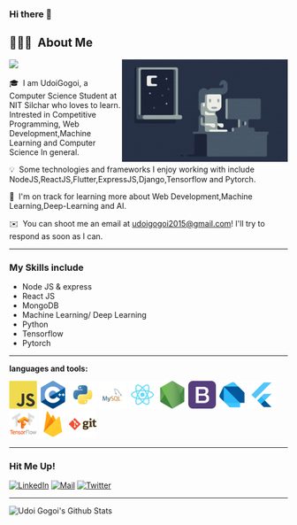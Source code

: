 ### Hi there 👋

## 👨🏻‍💻 &nbsp;About Me

<img alt="Night Coding" src="https://raw.githubusercontent.com/AVS1508/AVS1508/master/assets/Night-Coding.gif" align="right"/>

![](https://komarev.com/ghpvc/?username=UdoiGogoi-github12345&color=green)

🎓 &nbsp;I am UdoiGogoi, a Computer Science Student at NIT Silchar who loves to learn. Intrested in Competitive Programming, Web Development,Machine Learning and Computer Science In general. 

💡 &nbsp;Some technologies and frameworks I enjoy working with include NodeJS,ReactJS,Flutter,ExpressJS,Django,Tensorflow and Pytorch.

🌱 &nbsp;I'm on track for learning more about Web Development,Machine Learning,Deep-Learning and AI.

✉️ &nbsp;You can shoot me an email at udoigogoi2015@gmail.com! I'll try to respond as soon as I can.

---
### My Skills include
* Node JS & express
* React JS
* MongoDB
* Machine Learning/ Deep Learning
* Python
* Tensorflow
* Pytorch
---
**languages and tools:**  

<code><img height="50" src="https://raw.githubusercontent.com/github/explore/80688e429a7d4ef2fca1e82350fe8e3517d3494d/topics/javascript/javascript.png"></code>
<code><img height="50" src="https://raw.githubusercontent.com/github/explore/80688e429a7d4ef2fca1e82350fe8e3517d3494d/topics/cpp/cpp.png"></code>
<code><img height="50" src="https://raw.githubusercontent.com/github/explore/80688e429a7d4ef2fca1e82350fe8e3517d3494d/topics/python/python.png"></code>
<code><img height="50" src="https://raw.githubusercontent.com/github/explore/80688e429a7d4ef2fca1e82350fe8e3517d3494d/topics/mysql/mysql.png"></code>
<code><img height="50" src="https://raw.githubusercontent.com/github/explore/80688e429a7d4ef2fca1e82350fe8e3517d3494d/topics/react/react.png"></code>
<code><img height="50" src="https://raw.githubusercontent.com/github/explore/80688e429a7d4ef2fca1e82350fe8e3517d3494d/topics/nodejs/nodejs.png"></code>
<code><img height="50" src="https://raw.githubusercontent.com/github/explore/80688e429a7d4ef2fca1e82350fe8e3517d3494d/topics/bootstrap/bootstrap.png"></code>
<code><img height="50" src="https://raw.githubusercontent.com/github/explore/80688e429a7d4ef2fca1e82350fe8e3517d3494d/topics/dart/dart.png"></code>
<code><img height="50" src="https://raw.githubusercontent.com/github/explore/80688e429a7d4ef2fca1e82350fe8e3517d3494d/topics/flutter/flutter.png"></code>
<code><img height="50" src="https://raw.githubusercontent.com/github/explore/80688e429a7d4ef2fca1e82350fe8e3517d3494d/topics/tensorflow/tensorflow.png"></code>
<code><img height="50" src="https://raw.githubusercontent.com/github/explore/80688e429a7d4ef2fca1e82350fe8e3517d3494d/topics/firebase/firebase.png"></code>
<code><img height="50" src="https://raw.githubusercontent.com/github/explore/80688e429a7d4ef2fca1e82350fe8e3517d3494d/topics/git/git.png"></code>


---
### Hit Me Up!
[![LinkedIn](https://img.shields.io/badge/LinkedIn-Udoi%20Gogoi-blue)](https://www.linkedin.com/in/udoi-gogoi-5603151b7/)
[![Mail](https://img.shields.io/badge/Mail-udoigogoi2015%40gmail.com-red)](udoigogoi2015@gamil.com)
[![Twitter](https://img.shields.io/badge/Twitter-%40udoi__gogoi-9cf)](https://twitter.com/udoi_gogoi)

---
![Udoi Gogoi's Github Stats](https://github-readme-stats.vercel.app/api?username=UdoiGogoi-github12345&show_icons=true)


